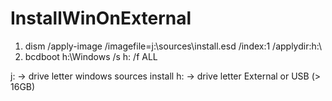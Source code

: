 # InstallWinOnExternal

1. dism /apply-image /imagefile=j:\sources\install.esd /index:1 /applydir:h:\
2. bcdboot h:\Windows /s h: /f ALL

j: -> drive letter windows sources install
h: -> drive letter External or USB (> 16GB)
